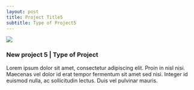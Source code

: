 ```yaml
---
layout: post
title: Project Title5
subtitle: Type of Project5
---
```


<img class="latestprojectpic" src="http://fpoimg.com/1200x900">
<h3>New project 5 | Type of Project</h3>
<p>Lorem ipsum dolor sit amet, consectetur adipiscing elit. Proin in nisl nisi. Maecenas vel dolor id erat tempor fermentum sit amet sed nisi. Integer id euismod nulla, ac sollicitudin lectus. Duis vel pulvinar mauris.
</p>